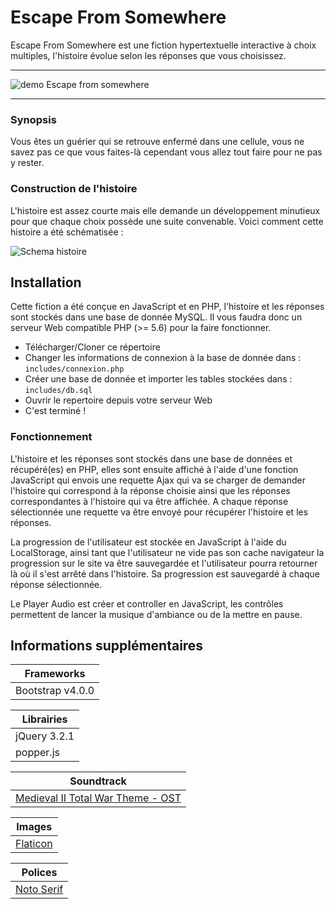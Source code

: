# Escape From Somewhere

Escape From Somewhere est une fiction hypertextuelle interactive à choix multiples, l'histoire évolue selon les réponses que vous choisissez.
___

![demo Escape from somewhere](https://i.imgur.com/IOMRAZD.gif)

___

### Synopsis

Vous êtes un guérier qui se retrouve enfermé dans une cellule, vous ne savez pas ce que vous faites-là cependant vous allez tout faire pour ne pas y rester.

### Construction de l'histoire

L'histoire est assez courte mais elle demande un développement minutieux pour que chaque choix possède une suite convenable. Voici comment cette histoire a été schématisée :

![Schema histoire](https://i.imgur.com/HGVrbDh.png)

## Installation

Cette fiction a été conçue en JavaScript et en PHP, l'histoire et les réponses sont stockés dans une base de donnée MySQL. Il vous faudra donc un serveur Web compatible PHP (>= 5.6) pour la faire fonctionner.

- Télécharger/Cloner ce répertoire
- Changer les informations de connexion à la base de donnée dans : `includes/connexion.php`
- Créer une base de donnée et importer les tables stockées dans : `includes/db.sql`
- Ouvrir le repertoire depuis votre serveur Web
- C'est terminé !

### Fonctionnement

L'histoire et les réponses sont stockés dans une base de données et récupéré(es) en PHP, elles sont ensuite affiché à l'aide d'une fonction JavaScript qui envois une requette Ajax qui va se charger de demander l'histoire qui correspond à la réponse choisie ainsi que les réponses correspondantes à l'histoire qui va être affichée. A chaque réponse sélectionnée une requette va être envoyé pour récupérer l'histoire et les réponses.

La progression de l'utilisateur est stockée en JavaScript à l'aide du LocalStorage, ainsi tant que l'utilisateur ne vide pas son cache navigateur la progression sur le site va être sauvegardée et l'utilisateur pourra retourner là où il s'est arrêté dans l'histoire. Sa progression est sauvegardé à chaque réponse sélectionnée.

Le Player Audio est créer et controller en JavaScript, les contrôles permettent de lancer la musique d'ambiance ou de la mettre en pause.

## Informations supplémentaires


| Frameworks |
| --- | 
| Bootstrap v4.0.0 |

| Librairies |
| -- |
| jQuery 3.2.1 |
| popper.js |

| Soundtrack |
| --- | 
| [Medieval II Total War Theme - OST](https://www.youtube.com/watch?v=oCEI0-Yrp1c) |

| Images |
| --- | 
| [Flaticon](https://www.flaticon.com/) |

| Polices |
| --- | 
| [Noto Serif](https://fonts.google.com/specimen/Noto+Serif) |